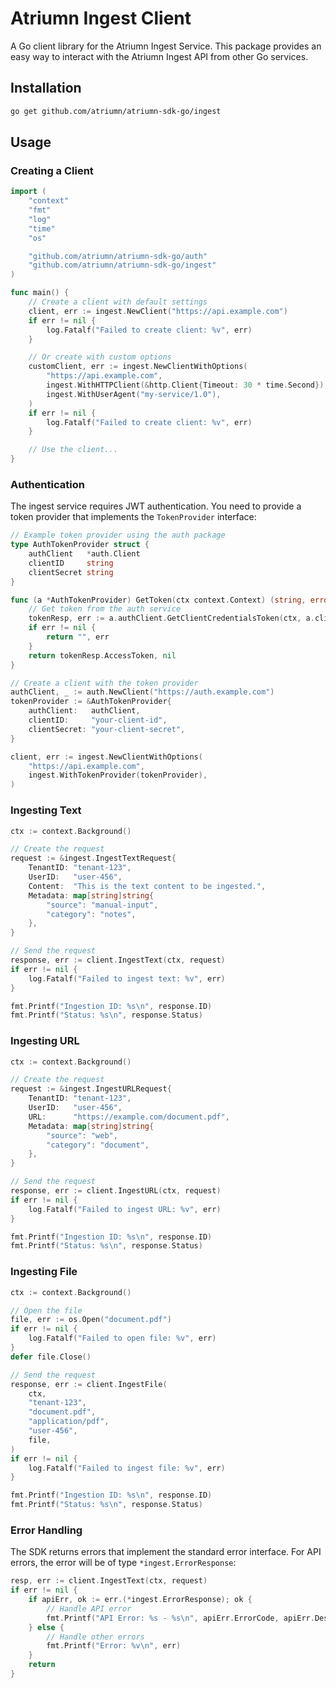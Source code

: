 # Atriumn Ingest Client

A Go client library for the Atriumn Ingest Service. This package provides an easy way to interact with the Atriumn Ingest API from other Go services.

## Installation

```bash
go get github.com/atriumn/atriumn-sdk-go/ingest
```

## Usage

### Creating a Client

```go
import (
    "context"
    "fmt"
    "log"
    "time"
    "os"

    "github.com/atriumn/atriumn-sdk-go/auth"
    "github.com/atriumn/atriumn-sdk-go/ingest"
)

func main() {
    // Create a client with default settings
    client, err := ingest.NewClient("https://api.example.com")
    if err != nil {
        log.Fatalf("Failed to create client: %v", err)
    }

    // Or create with custom options
    customClient, err := ingest.NewClientWithOptions(
        "https://api.example.com",
        ingest.WithHTTPClient(&http.Client{Timeout: 30 * time.Second}),
        ingest.WithUserAgent("my-service/1.0"),
    )
    if err != nil {
        log.Fatalf("Failed to create client: %v", err)
    }

    // Use the client...
}
```

### Authentication

The ingest service requires JWT authentication. You need to provide a token provider that implements the `TokenProvider` interface:

```go
// Example token provider using the auth package
type AuthTokenProvider struct {
    authClient   *auth.Client
    clientID     string
    clientSecret string
}

func (a *AuthTokenProvider) GetToken(ctx context.Context) (string, error) {
    // Get token from the auth service
    tokenResp, err := a.authClient.GetClientCredentialsToken(ctx, a.clientID, a.clientSecret, "ingest")
    if err != nil {
        return "", err
    }
    return tokenResp.AccessToken, nil
}

// Create a client with the token provider
authClient, _ := auth.NewClient("https://auth.example.com")
tokenProvider := &AuthTokenProvider{
    authClient:   authClient,
    clientID:     "your-client-id",
    clientSecret: "your-client-secret",
}

client, err := ingest.NewClientWithOptions(
    "https://api.example.com",
    ingest.WithTokenProvider(tokenProvider),
)
```

### Ingesting Text

```go
ctx := context.Background()

// Create the request
request := &ingest.IngestTextRequest{
    TenantID: "tenant-123",
    UserID:   "user-456",
    Content:  "This is the text content to be ingested.",
    Metadata: map[string]string{
        "source": "manual-input",
        "category": "notes",
    },
}

// Send the request
response, err := client.IngestText(ctx, request)
if err != nil {
    log.Fatalf("Failed to ingest text: %v", err)
}

fmt.Printf("Ingestion ID: %s\n", response.ID)
fmt.Printf("Status: %s\n", response.Status)
```

### Ingesting URL

```go
ctx := context.Background()

// Create the request
request := &ingest.IngestURLRequest{
    TenantID: "tenant-123",
    UserID:   "user-456",
    URL:      "https://example.com/document.pdf",
    Metadata: map[string]string{
        "source": "web",
        "category": "document",
    },
}

// Send the request
response, err := client.IngestURL(ctx, request)
if err != nil {
    log.Fatalf("Failed to ingest URL: %v", err)
}

fmt.Printf("Ingestion ID: %s\n", response.ID)
fmt.Printf("Status: %s\n", response.Status)
```

### Ingesting File

```go
ctx := context.Background()

// Open the file
file, err := os.Open("document.pdf")
if err != nil {
    log.Fatalf("Failed to open file: %v", err)
}
defer file.Close()

// Send the request
response, err := client.IngestFile(
    ctx,
    "tenant-123",
    "document.pdf",
    "application/pdf",
    "user-456",
    file,
)
if err != nil {
    log.Fatalf("Failed to ingest file: %v", err)
}

fmt.Printf("Ingestion ID: %s\n", response.ID)
fmt.Printf("Status: %s\n", response.Status)
```

### Error Handling

The SDK returns errors that implement the standard error interface. For API errors, the error will be of type `*ingest.ErrorResponse`:

```go
resp, err := client.IngestText(ctx, request)
if err != nil {
    if apiErr, ok := err.(*ingest.ErrorResponse); ok {
        // Handle API error
        fmt.Printf("API Error: %s - %s\n", apiErr.ErrorCode, apiErr.Description)
    } else {
        // Handle other errors
        fmt.Printf("Error: %v\n", err)
    }
    return
}
```
